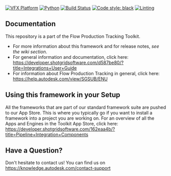 [![VFX Platform](https://img.shields.io/badge/vfxplatform-2024%20%7C%202023%20%7C%202022%20%7C%202021-blue.svg)](http://www.vfxplatform.com/)
[![Python](https://img.shields.io/badge/python-3.10%20%7C%203.9%20%7C%203.7-blue.svg)](https://www.python.org/)
[![Build Status](https://dev.azure.com/shotgun-ecosystem/Toolkit/_apis/build/status/shotgunsoftware.tk-framework-desktopserver?branchName=master)](https://dev.azure.com/shotgun-ecosystem/Toolkit/_build/latest?definitionId=81&branchName=master)
[![Code style: black](https://img.shields.io/badge/code%20style-black-000000.svg)](https://github.com/psf/black)
[![Linting](https://img.shields.io/badge/PEP8%20by-Hound%20CI-a873d1.svg)](https://houndci.com)

## Documentation
This repository is a part of the Flow Production Tracking Toolkit.

- For more information about this framework and for release notes, *see the wiki section*.
- For general information and documentation, click here: https://developer.shotgridsoftware.com/d587be80/?title=Integrations+User+Guide
- For information about Flow Production Tracking in general, click here: https://help.autodesk.com/view/SGSUB/ENU

## Using this framework in your Setup
All the frameworks that are part of our standard framework suite are pushed to our App Store.
This is where you typically go if you want to install a framework into a project you are
working on. For an overview of all the Apps and Engines in the Toolkit App Store,
click here: https://developer.shotgridsoftware.com/162eaa4b/?title=Pipeline+Integration+Components

## Have a Question?
Don't hesitate to contact us! You can find us on https://knowledge.autodesk.com/contact-support
